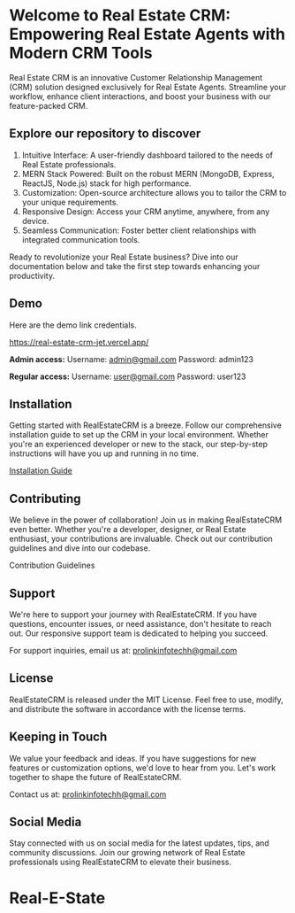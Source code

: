 # Welcome to Real Estate CRM: Empowering Real Estate Agents with Modern CRM Tools

Real Estate CRM is an innovative Customer Relationship Management (CRM) solution designed exclusively for Real Estate Agents. Streamline your workflow, enhance client interactions, and boost your business with our feature-packed CRM.

## **Explore our repository to discover**

1. Intuitive Interface: A user-friendly dashboard tailored to the needs of Real Estate professionals.
2. MERN Stack Powered: Built on the robust MERN (MongoDB, Express, ReactJS, Node.js) stack for high performance.
3. Customization: Open-source architecture allows you to tailor the CRM to your unique requirements.
4. Responsive Design: Access your CRM anytime, anywhere, from any device.
5. Seamless Communication: Foster better client relationships with integrated communication tools.

Ready to revolutionize your Real Estate business? Dive into our documentation below and take the first step towards enhancing your productivity.

## **Demo**

Here are the demo link credentials.

https://real-estate-crm-jet.vercel.app/

**Admin access:**
Username: admin@gmail.com
Password: admin123

**Regular access:**
Username: user@gmail.com
Password: user123

## **Installation**

Getting started with RealEstateCRM is a breeze. Follow our comprehensive installation guide to set up the CRM in your local environment. Whether you're an experienced developer or new to the stack, our step-by-step instructions will have you up and running in no time.

[Installation Guide](https://github.com/prolinkinfo/RealEstateCRM/discussions/2)

## **Contributing**

We believe in the power of collaboration! Join us in making RealEstateCRM even better. Whether you're a developer, designer, or Real Estate enthusiast, your contributions are invaluable. Check out our contribution guidelines and dive into our codebase.

Contribution Guidelines

## **Support**

We're here to support your journey with RealEstateCRM. If you have questions, encounter issues, or need assistance, don't hesitate to reach out. Our responsive support team is dedicated to helping you succeed.

For support inquiries, email us at: prolinkinfotechh@gmail.com

## **License**

RealEstateCRM is released under the MIT License. Feel free to use, modify, and distribute the software in accordance with the license terms.

## **Keeping in Touch**

We value your feedback and ideas. If you have suggestions for new features or customization options, we'd love to hear from you. Let's work together to shape the future of RealEstateCRM.

Contact us at: prolinkinfotechh@gmail.com

## **Social Media**

Stay connected with us on social media for the latest updates, tips, and community discussions. Join our growing network of Real Estate professionals using RealEstateCRM to elevate their business.
# Real-E-State

